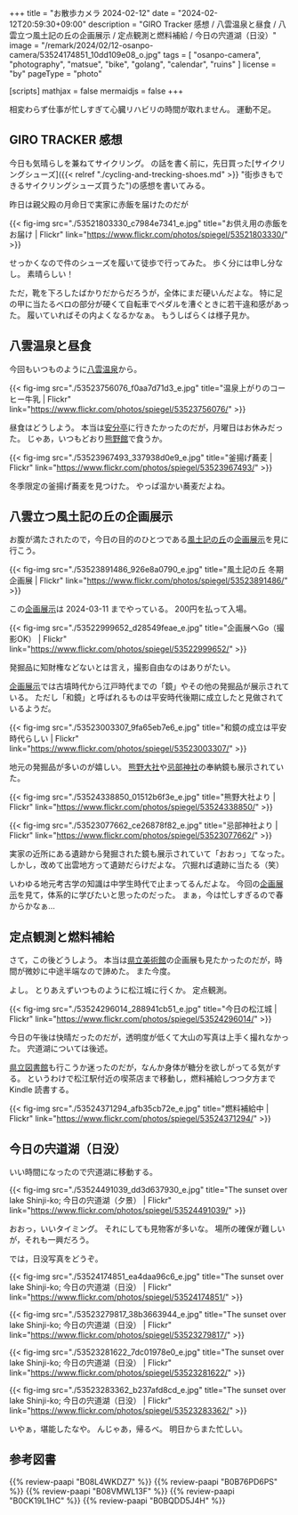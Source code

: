 +++
title = "お散歩カメラ 2024-02-12"
date =  "2024-02-12T20:59:30+09:00"
description = "GIRO Tracker 感想 / 八雲温泉と昼食 / 八雲立つ風土記の丘の企画展示 / 定点観測と燃料補給 / 今日の宍道湖（日没）"
image = "/remark/2024/02/12-osanpo-camera/53524174851_10dd109e08_o.jpg"
tags = [ "osanpo-camera", "photography", "matsue", "bike", "golang", "calendar", "ruins" ]
license = "by"
pageType = "photo"

[scripts]
  mathjax = false
  mermaidjs = false
+++

相変わらず仕事が忙しすぎて心臓リハビリの時間が取れません。
運動不足。

## GIRO TRACKER 感想

今日も気晴らしを兼ねてサイクリング。
の話を書く前に，先日買った[サイクリングシューズ]({{< relref "./cycling-and-trecking-shoes.md" >}} "街歩きもできるサイクリングシューズ買うた")の感想を書いてみる。

昨日は親父殿の月命日で実家に赤飯を届けたのだが

{{< fig-img src="./53521803330_c7984e7341_e.jpg" title="お供え用の赤飯をお届け | Flickr" link="https://www.flickr.com/photos/spiegel/53521803330/" >}}

せっかくなので件のシューズを履いて徒歩で行ってみた。
歩く分には申し分なし。
素晴らしい！

ただ，靴を下ろしたばかりだからだろうが，全体にまだ硬いんだよな。
特に足の甲に当たるベロの部分が硬くて自転車でペダルを漕ぐときに若干違和感があった。
履いていればその内よくなるかなぁ。
もうしばらくは様子見か。

## 八雲温泉と昼食

今回もいつものように[八雲温泉][八雲温泉ゆうあい熊野館]から。

{{< fig-img src="./53523756076_f0aa7d71d3_e.jpg" title="温泉上がりのコーヒー牛乳 | Flickr" link="https://www.flickr.com/photos/spiegel/53523756076/" >}}

昼食はどうしよう。
本当は[安分亭]に行きたかったのだが，月曜日はお休みだった。
じゃあ，いつもどおり[熊野館][八雲温泉ゆうあい熊野館]で食うか。

{{< fig-img src="./53523967493_337938d0e9_e.jpg" title="釜揚げ蕎麦 | Flickr" link="https://www.flickr.com/photos/spiegel/53523967493/" >}}

冬季限定の釜揚げ蕎麦を見つけた。
やっぱ温かい蕎麦だよね。

## 八雲立つ風土記の丘の企画展示

お腹が満たされたので，今日の目的のひとつである[風土記の丘][島根県立八雲立つ風土記の丘]の[企画展示][和鏡]を見に行こう。

{{< fig-img src="./53523891486_926e8a0790_e.jpg" title="風土記の丘 冬期企画展 | Flickr" link="https://www.flickr.com/photos/spiegel/53523891486/" >}}

この[企画展示][和鏡]は 2024-03-11 までやっている。
200円を払って入場。

{{< fig-img src="./53522999652_d28549feae_e.jpg" title="企画展へGo（撮影OK） | Flickr" link="https://www.flickr.com/photos/spiegel/53522999652/" >}}

発掘品に知財権などないとは言え，撮影自由なのはありがたい。

[企画展示][和鏡]では古墳時代から江戸時代までの「鏡」やその他の発掘品が展示されている。
ただし「和鏡」と呼ばれるものは平安時代後期に成立したと見做されているようだ。

{{< fig-img src="./53523003307_9fa65eb7e6_e.jpg" title="和鏡の成立は平安時代らしい | Flickr" link="https://www.flickr.com/photos/spiegel/53523003307/" >}}

地元の発掘品が多いのが嬉しい。
[熊野大社]や[忌部神社]の奉納鏡も展示されていた。

{{< fig-img src="./53524338850_01512b6f3e_e.jpg" title="熊野大社より | Flickr" link="https://www.flickr.com/photos/spiegel/53524338850/" >}}

{{< fig-img src="./53523077662_ce26878f82_e.jpg" title="忌部神社より | Flickr" link="https://www.flickr.com/photos/spiegel/53523077662/" >}}

実家の近所にある遺跡から発掘された鏡も展示されていて「おおっ」てなった。
しかし，改めて出雲地方って遺跡だらけだよな。
穴掘れば遺跡に当たる（笑）

いわゆる地元考古学の知識は中学生時代で止まってるんだよな。
今回の[企画展示][和鏡]を見て，体系的に学びたいと思ったのだった。
まぁ，今は忙しすぎるので春からかなぁ...

## 定点観測と燃料補給

さて，この後どうしよう。
本当は[県立美術館][島根県立美術館]の企画展も見たかったのだが，時間が微妙に中途半端なので諦めた。
また今度。

よし。
とりあえずいつものように松江城に行くか。
定点観測。

{{< fig-img src="./53524296014_288941cb51_e.jpg" title="今日の松江城 | Flickr" link="https://www.flickr.com/photos/spiegel/53524296014/" >}}

今日の午後は快晴だったのだが，透明度が低くて大山の写真は上手く撮れなかった。
宍道湖については後述。

[県立図書館][島根県立図書館]も行こうか迷ったのだが，なんか身体が糖分を欲しがってる気がする。
というわけで松江駅付近の喫茶店まで移動し，燃料補給しつつ夕方まで Kindle 読書する。

{{< fig-img src="./53524371294_afb35cb72e_e.jpg" title="燃料補給中 | Flickr" link="https://www.flickr.com/photos/spiegel/53524371294/" >}}

## 今日の宍道湖（日没）

いい時間になったので宍道湖に移動する。

{{< fig-img src="./53524491039_dd3d637930_e.jpg" title="The sunset over lake Shinji-ko; 今日の宍道湖（夕景） | Flickr" link="https://www.flickr.com/photos/spiegel/53524491039/" >}}

おおっ，いいタイミング。
それにしても見物客が多いな。
場所の確保が難しいが，それも一興だろう。

では，日没写真をどうぞ。

{{< fig-img src="./53524174851_ea4daa96c6_e.jpg" title="The sunset over lake Shinji-ko; 今日の宍道湖（日没） | Flickr" link="https://www.flickr.com/photos/spiegel/53524174851/" >}}

{{< fig-img src="./53523279817_38b3663944_e.jpg" title="The sunset over lake Shinji-ko; 今日の宍道湖（日没） | Flickr" link="https://www.flickr.com/photos/spiegel/53523279817/" >}}

{{< fig-img src="./53523281622_7dc01978e0_e.jpg" title="The sunset over lake Shinji-ko; 今日の宍道湖（日没） | Flickr" link="https://www.flickr.com/photos/spiegel/53523281622/" >}}

{{< fig-img src="./53523283362_b237afd8cd_e.jpg" title="The sunset over lake Shinji-ko; 今日の宍道湖（日没） | Flickr" link="https://www.flickr.com/photos/spiegel/53523283362/" >}}

いやぁ，堪能したなや。
んじゃあ，帰るべ。
明日からまた忙しい。

[熊野大社]: http://www.kumanotaisha.or.jp/ "出雲國一之宮　熊野大社"
[忌部神社]: https://maps.app.goo.gl/SctAEBqbycWDY3QF9
[八雲温泉ゆうあい熊野館]: https://www.kumanokan.jp/ "八雲温泉ゆうあい熊野館"
[木次乳業]: https://www.kisuki-milk.co.jp/ "木次乳業"
[安分亭]: http://yakumo-net.com/group/anbuntei/ "安分亭 – ようこそ八雲へ"
[島根県立図書館]: https://www.library.pref.shimane.lg.jp/ "島根県立図書館"
[島根県立八雲立つ風土記の丘]: https://www.yakumotatu-fudokinooka.jp/ "島根県立八雲立つ風土記の丘"
[展示学習館]: https://www.yakumotatu-fudokinooka.jp/hall "展示学習館 | 八雲立つ風土記の丘"
[和鏡]: https://www.yakumotatu-fudokinooka.jp/introduction/exhibition/4099 "令和５年度冬季企画展「和鏡」 | 八雲立つ風土記の丘"
[島根県立美術館]: https://www.shimane-art-museum.jp/ "SHIMANE ART MUSEUM | 島根県立美術館"

## 参考図書

{{% review-paapi "B08L4WKDZ7" %}} <!-- PowerShot ZOOM -->
{{% review-paapi "B0B76PD6PS" %}} <!-- サイクリング・シューズ GIRO Tracker -->
{{% review-paapi "B08VMWL13F" %}} <!-- VAAM -->
{{% review-paapi "B0CK19L1HC" %}} <!-- ハッキング思考 Kindle 版 -->
{{% review-paapi "B0BQDD5J4H" %}} <!-- 君と世界の終わりに; 世界の終わりに柴犬と #せかしば -->
